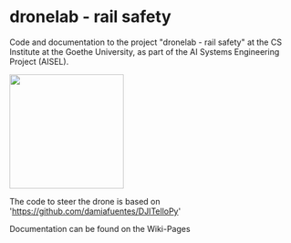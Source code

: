 # dronelab - rail safety
Code and documentation to the project "dronelab - rail safety" at the CS Institute at the Goethe University, as part of the AI Systems Engineering Project (AISEL).

<img src="(https://github.com/ccc-frankfurt/dronelab/blob/9d4c84cb233fdc98954ac615a9b69e3cea668f9b/pics/AILearnignMatrix.png?raw=true" width="200" />

The code to steer the drone is based on 'https://github.com/damiafuentes/DJITelloPy'



Documentation can be found on the Wiki-Pages
